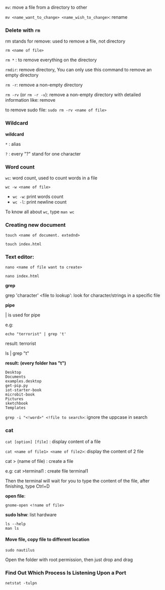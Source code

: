 ``mv``: move a file from a directory to other

``mv <name_want_to_change> <name_wish_to_change>``: rename

### Delete with ``rm``

rm stands for remove: used to remove a file, not directory

``rm <name of file>``

``rm *`` : to remove everything on the directory

``rmdir``: remove directory, You can only use this command to remove an empty directory

``rm -r``: remove a non-empty directory

``rm -rv`` (or ``rm -r -v``): remove a non-empty directory with detailed information like: remove <name of file>

to remove sudo file: ``sudo rm -rv <name of file>``

### Wildcard

**wildcard**

``*`` : alias

``?`` : every "?" stand for one character

### Word count

``wc``: word count, used to count words in a file

```shell
wc -w <name of file>
```

* ``wc -w``: print words count
* ``wc -l``: print newline count

To know all about ``wc``, type ``man wc``

### Creating new document

```
touch <name of document. extednd>
```
```
touch index.html
```

### Text editor:

```
nano <name of file want to create>
```

```shell
nano index.html
```

**grep**

grep 'character' <file to lookup': look for character/strings in a specific file

**pipe**

| is used for pipe

e.g: 

```shell
echo "terrorist" | grep 't'
```

result: terrorist

ls | grep "t"

**result: (every folder has "t")**
```
Desktop
Documents
examples.desktop
get-pip.py
iot-starter-book
microbit-book
Pictures
sketchbook
Templates
```

``grep -i "<!word>" <!file to search>``: ignore the uppcase in search

### cat

``cat [option] [file]`` : display content of a file

``cat <name of file1> <name of file2>``: display the content of 2 file

cat > (name of file) : create a file

e.g: cat >terminal1 : create file terminal1

Then the terminal will wait for you to type the content of the file, after finishing, type Ctrl+D

**open file**: 

```shell
gnome-open <!name of file>
```

**sudo lshw**: list hardware

```shell
ls --help
man ls
```

#### Move file, copy file to different location

```shell
sudo nautilus
```

Open the folder with root permission, then just drop and drag

### Find Out Which Process Is Listening Upon a Port

```shell
netstat -tulpn
```
